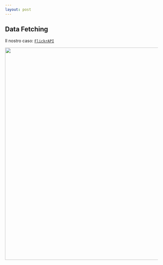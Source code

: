 ```yaml
---
layout: post
---
```


## Data Fetching
Il nostro caso: [`FlickrAPI`](https://www.flickr.com/services/api/)

<img src="./images/flickrAPI.png" style="width: 700px">